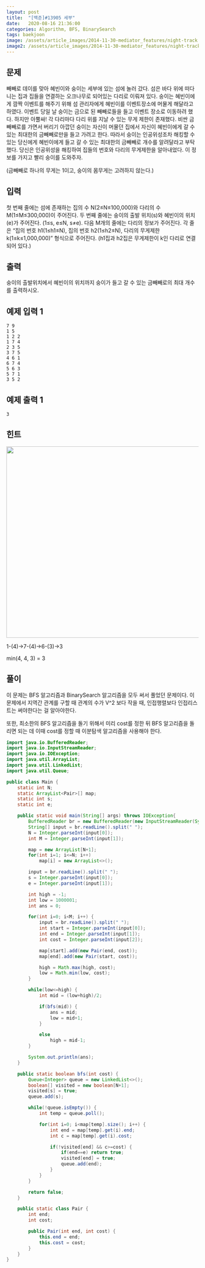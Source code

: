 ```yaml
---
layout: post
title:  "[백준]#13905 세부"
date:   2020-08-16 21:36:00
categories: Algorithm, BFS, BinarySearch
tags: baekjoon
image: /assets/article_images/2014-11-30-mediator_features/night-track.JPG
image2: /assets/article_images/2014-11-30-mediator_features/night-track-mobile.JPG
---
```


문제
--------------------

빼빼로 데이를 맞아 혜빈이와 숭이는 세부에 있는 섬에 놀러 갔다. 섬은 바다 위에 떠다니는 집과 집들을 연결하는 오크나무로 되어있는 다리로 이뤄져 있다. 숭이는 혜빈이에게 깜짝 이벤트를 해주기 위해 섬 관리자에게 혜빈이를 이벤트장소에 머물게 해달라고 하였다. 이벤트 당일 날 숭이는 금으로 된 빼빼로들을 들고 이벤트 장소로 이동하려 했다. 하지만 아뿔싸! 각 다리마다 다리 위를 지날 수 있는 무게 제한이 존재했다. 비싼 금빼빼로를 가면서 버리기 아깝던 숭이는 자신이 머물던 집에서 자신이 혜빈이에게 갈 수 있는 최대한의 금빼빼로만을 들고 가려고 한다. 따라서 숭이는 인공위성조차 해킹할 수 있는 당신에게 혜빈이에게 들고 갈 수 있는 최대한의 금빼빼로 개수를 알려달라고 부탁했다. 당신은 인공위성을 해킹하여 집들의 번호와 다리의 무게제한을 알아내었다. 이 정보를 가지고 빨리 숭이를 도와주자.

(금빼빼로 하나의 무게는 1이고, 숭이의 몸무게는 고려하지 않는다.)

입력
---------------------------

첫 번째 줄에는 섬에 존재하는 집의 수 N(2≤N≤100,000)와 다리의 수 M(1≤M≤300,000)이 주어진다. 두 번째 줄에는 숭이의 출발 위치(s)와 혜빈이의 위치(e)가 주어진다. (1≤s, e≤N, s≠e). 다음 M개의 줄에는 다리의 정보가 주어진다. 각 줄은 “집의 번호 h1(1≤h1≤N), 집의 번호 h2(1≤h2≤N), 다리의 무게제한 k(1≤k≤1,000,000)” 형식으로 주어진다. (h1집과 h2집은 무게제한이 k인 다리로 연결되어 있다.)

출력
----------------

숭이의 출발위치에서 혜빈이의 위치까지 숭이가 들고 갈 수 있는 금빼빼로의 최대 개수를 출력하시오.

예제 입력 1 
----------------------

```
7 9
1 5
1 2 2
1 7 4
2 3 5
3 7 5
4 6 1
6 7 4
5 6 3
5 7 1
3 5 2
```

예제 출력 1 
------------------------

```
3
```

힌트
----------------------

<img src="https://onlinejudgeimages.s3-ap-northeast-1.amazonaws.com/problem/13905/1.png" height="500" width="650">

1-(4)->7-(4)->6-(3)->3

min(4, 4, 3) = 3

풀이
--------------------------

이 문제는 BFS 알고리즘과 BinarySearch 알고리즘을 모두 써서 풀었던 문제이다. 이 문제에서 지역간 관계를 구할 때 관계의 수가 V^2 보다 작을 때, 인접행렬보다 인접리스트는 써야한다는 걸 알아야한다.

또한, 최소한의 BFS 알고리즘을 돌기 위해서 미리 cost를 정한 뒤 BFS 알고리즘을 돌리면 되는 데 이때 cost를 정할 때 이분탐색 알고리즘을 사용해야 한다.

```java
import java.io.BufferedReader;
import java.io.InputStreamReader;
import java.io.IOException;
import java.util.ArrayList;
import java.util.LinkedList;
import java.util.Queue;

public class Main {
    static int N;
    static ArrayList<Pair>[] map;
    static int s;
    static int e;

    public static void main(String[] args) throws IOException{
        BufferedReader br = new BufferedReader(new InputStreamReader(System.in));
        String[] input = br.readLine().split(" ");
        N = Integer.parseInt(input[0]);
        int M = Integer.parseInt(input[1]);

        map = new ArrayList[N+1];
        for(int i=1; i<=N; i++)
            map[i] = new ArrayList<>();

        input = br.readLine().split(" ");
        s = Integer.parseInt(input[0]);
        e = Integer.parseInt(input[1]);

        int high = -1;
        int low = 1000001;
        int ans = 0;

        for(int i=0; i<M; i++) {
            input = br.readLine().split(" ");
            int start = Integer.parseInt(input[0]);
            int end = Integer.parseInt(input[1]);
            int cost = Integer.parseInt(input[2]);

            map[start].add(new Pair(end, cost));
            map[end].add(new Pair(start, cost));

            high = Math.max(high, cost);
            low = Math.min(low, cost);
        }

        while(low<=high) {
            int mid = (low+high)/2;

            if(bfs(mid)) {
                ans = mid;
                low = mid+1;
            }

            else
                high = mid-1;
        }

        System.out.println(ans);
    }

    public static boolean bfs(int cost) {
        Queue<Integer> queue = new LinkedList<>();
        boolean[] visited = new boolean[N+1];
        visited[s] = true;
        queue.add(s);

        while(!queue.isEmpty()) {
            int temp = queue.poll();

            for(int i=0; i<map[temp].size(); i++) {
                int end = map[temp].get(i).end;
                int c = map[temp].get(i).cost;

                if(!visited[end] && c>=cost) {
                    if(end==e) return true;
                    visited[end] = true;
                    queue.add(end);
                }
            }
        }

        return false;
    }

    public static class Pair {
        int end;
        int cost;

        public Pair(int end, int cost) {
            this.end = end;
            this.cost = cost;
        }
    }
}
```
